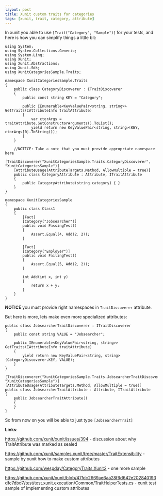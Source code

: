 ```yaml
---
layout: post
title: Xunit custom traits for categories
tags: [xunit, trait, category, attribute]
---
```


In xunit you able to use `[Trait("Category", "Sample")]` for your tests, and here is how you can simplify things a little bit:

```
using System;
using System.Collections.Generic;
using System.Linq;
using Xunit;
using Xunit.Abstractions;
using Xunit.Sdk;
using XunitCategoriesSample.Traits;

namespace XunitCategoriesSample.Traits
{
    public class CategoryDiscoverer : ITraitDiscoverer
    {
        public const string KEY = "Category";

        public IEnumerable<KeyValuePair<string, string>> GetTraits(IAttributeInfo traitAttribute)
        {
            var ctorArgs = traitAttribute.GetConstructorArguments().ToList();
            yield return new KeyValuePair<string, string>(KEY, ctorArgs[0].ToString());
        }
    }

    //NOTICE: Take a note that you must provide appropriate namespace here
    [TraitDiscoverer("XunitCategoriesSample.Traits.CategoryDiscoverer", "XunitCategoriesSample")]
    [AttributeUsage(AttributeTargets.Method, AllowMultiple = true)]
    public class CategoryAttribute : Attribute, ITraitAttribute
    {
        public CategoryAttribute(string category) { }
    }
}

namespace XunitCategoriesSample
{
    public class Class1
    {
        [Fact]
        [Category("Jobsearcher")]
        public void PassingTest()
        {
            Assert.Equal(4, Add(2, 2));
        }

        [Fact]
        [Category("Employer")]
        public void FailingTest()
        {
            Assert.Equal(5, Add(2, 2));
        }

        int Add(int x, int y)
        {
            return x + y;
        }
    }
}
```

**NOTICE** you must provide right namespaces in `TraitDiscoverer` attribute.

But here is more, lets make even more specialized attributes:

```
public class JobsearcherTraitDiscoverer : ITraitDiscoverer
{
    public const string VALUE = "Jobsearcher";

    public IEnumerable<KeyValuePair<string, string>> GetTraits(IAttributeInfo traitAttribute)
    {
        yield return new KeyValuePair<string, string>(CategoryDiscoverer.KEY, VALUE);
    }
}

[TraitDiscoverer("XunitCategoriesSample.Traits.JobsearcherTraitDiscoverer", "XunitCategoriesSample")]
[AttributeUsage(AttributeTargets.Method, AllowMultiple = true)]
public class JobsearcherTraitAttribute : Attribute, ITraitAttribute
{
    public JobsearcherTraitAttribute()
    {
    }
}
```

So from now on you will be able to just type `[JobsearcherTrait]`

**Links**:


https://github.com/xunit/xunit/issues/394 - discussion about why TraitAttribute was marked as sealed

https://github.com/xunit/samples.xunit/tree/master/TraitExtensibility - sample by xunit how to make custom attributes

https://github.com/wespday/CategoryTraits.Xunit2 - one more sample

https://github.com/xunit/xunit/blob/47fdc2669ae6aa28f6d642e202840193dfc7dbd7/test/test.xunit.execution/Common/TraitHelperTests.cs - xunit test sample of implementing custom attributes

